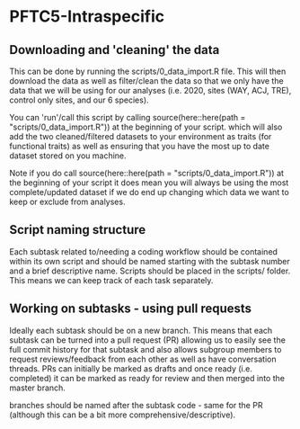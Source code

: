 # PFTC5-Intraspecific

## Downloading and 'cleaning' the data
This can be done by running the scripts/0_data_import.R file. This will then download the data as well as filter/clean the data so that we only have the data that we will be using for our analyses (i.e. 2020, sites (WAY, ACJ, TRE), control only sites, and our 6 species).

You can 'run'/call this script by calling source(here::here(path = "scripts/0_data_import.R")) at the beginning of your script. which will also add the two cleaned/filtered datasets to your environment as traits (for functional traits) as well as ensuring that you have the most up to date dataset stored on you machine.

Note if you do call source(here::here(path = "scripts/0_data_import.R")) at the beginning of your script it does mean you will always be using the most complete/updated dataset if we do end up changing which data we want to keep or exclude from analyses.


## Script naming structure
Each subtask related to/needing a coding workflow should be contained within its own script and should be named starting with the subtask number and a brief descriptive name. Scripts should be placed in the scripts/ folder. This means we can keep track of each task separately.

## Working on subtasks - using pull requests
Ideally each subtask should be on a new branch. This means that each subtask can be turned into a pull request (PR) allowing us to easily see the full commit history for that subtask and also allows subgroup members to request reviews/feedback from each other as well as have conversation threads. PRs can
initially be marked as drafts and once ready (i.e. completed) it can be marked as ready for review and then merged into the master branch.

branches should be named after the subtask code - same for the PR (although this can be a bit more comprehensive/descriptive).
